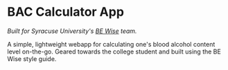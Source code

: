 # BAC Calculator App

*Built for Syracuse University's [BE Wise](http://bewise.syr.edu/) team.*

A simple, lightweight webapp for calculating one's blood alcohol content level on-the-go. Geared towards the college student and built using the BE Wise style guide.
